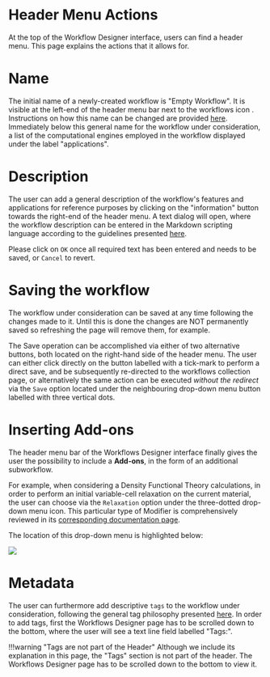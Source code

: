 # Header Menu Actions

At the top of the Workflow Designer interface, users can find a header menu. This page explains the actions that it allows for. 

# Name

The initial name of a newly-created workflow is "Empty Workflow". It is visible at the left-end of the header menu bar next to the workflows icon <i class="zmdi zmdi-dot-circle zmdi-hc-border"></i>. Instructions on how this name can be changed are provided [here](/entities-general/actions/name.md). Immediately below this general name for the workflow under consideration, a list of the computational engines employed in the workflow displayed under the label "applications".  

# Description

The user can add a general description of the workflow's features and applications for reference purposes by clicking on the "information" button <i class="zmdi zmdi-info-outline zmdi-hc-border"></i> towards the right-end of the header menu. A text dialog will open, where the workflow description can be entered in the Markdown scripting language according to the guidelines presented [here](../entities-general/actions/metadata.md). 

Please click on `OK` once all required text has been entered and needs to be saved, or `Cancel` to revert.

# Saving the workflow

The workflow under consideration can be saved at any time following the changes made to it. Until this is done the changes are NOT permanently saved so refreshing the page will remove them, for example. 

The Save operation can be accomplished via either of two alternative buttons, both located on the right-hand side of the header menu. The user can either click directly on the button labelled with a tick-mark <i class="zmdi zmdi-check zmdi-hc-border"></i> to perform a direct save, and be subsequently re-directed to the workflows collection page, or alternatively the same action can be executed *without the redirect* via the `Save` option located under the neighbouring drop-down menu button labelled with three vertical dots.

# Inserting Add-ons

The header menu bar of the Workflows Designer interface finally gives the user the possibility to include a **Add-ons**, in the form of an additional subworkflow. 

For example, when considering a Density Functional Theory calculations, in order to perform an initial variable-cell relaxation on the current material, the user can choose via the `Relaxation` option under the three-dotted drop-down menu icon. This particular type of Modifier is comprehensively reviewed in its [corresponding documentation page](/workflows/addons/structural-relaxation.md).

The location of this drop-down menu is highlighted below:

<img src="/images/modifier-menu.png" >

# Metadata

The user can furthermore add descriptive `tags` to the workflow under consideration, following the general tag philosophy presented [here](/entities-general/actions/metadata.md). In order to add tags, first the Workflows Designer page has to be scrolled down to the bottom, where the user will see a text line field labelled "Tags:".

!!!warning "Tags are not part of the Header"
    Although we include its explanation in this page, the "Tags" section is not part of the header. The Workflows Designer page has to be scrolled down to the bottom to view it.
